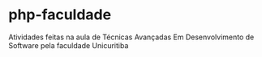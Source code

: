 # php-faculdade
Atividades feitas na aula de Técnicas Avançadas Em Desenvolvimento de Software pela faculdade Unicuritiba
